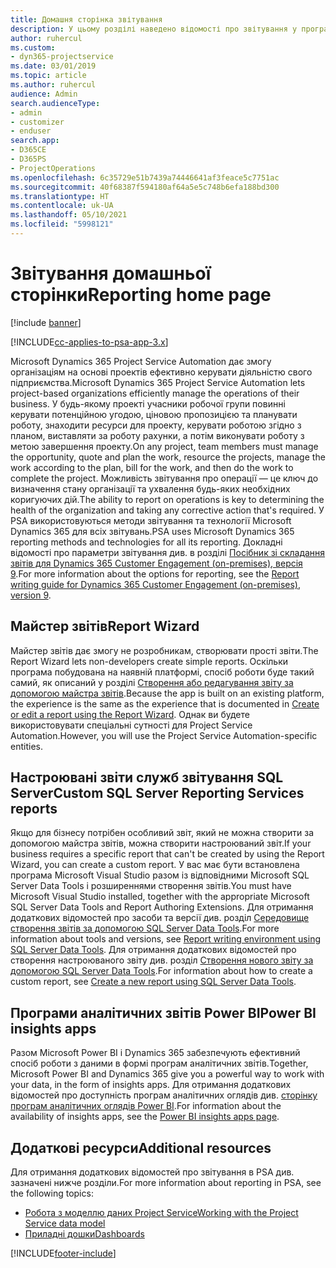 ```yaml
---
title: Домашня сторінка звітування
description: У цьому розділі наведено відомості про звітування у програмі Dynamics 365 Project Service Automation.
author: ruhercul
ms.custom:
- dyn365-projectservice
ms.date: 03/01/2019
ms.topic: article
ms.author: ruhercul
audience: Admin
search.audienceType:
- admin
- customizer
- enduser
search.app:
- D365CE
- D365PS
- ProjectOperations
ms.openlocfilehash: 6c35729e51b7439a74446641af3feace5c7751ac
ms.sourcegitcommit: 40f68387f594180af64a5e5c748b6efa188bd300
ms.translationtype: HT
ms.contentlocale: uk-UA
ms.lasthandoff: 05/10/2021
ms.locfileid: "5998121"
---
```

# <a name="reporting-home-page"></a><span data-ttu-id="4bb34-103">Звітування домашньої сторінки</span><span class="sxs-lookup"><span data-stu-id="4bb34-103">Reporting home page</span></span>

[!include [banner](../includes/psa-now-project-operations.md)]

[!INCLUDE[cc-applies-to-psa-app-3.x](../includes/cc-applies-to-psa-app-3x.md)]

<span data-ttu-id="4bb34-104">Microsoft Dynamics 365 Project Service Automation дає змогу організаціям на основі проектів ефективно керувати діяльністю свого підприємства.</span><span class="sxs-lookup"><span data-stu-id="4bb34-104">Microsoft Dynamics 365 Project Service Automation lets project-based organizations efficiently manage the operations of their business.</span></span> <span data-ttu-id="4bb34-105">У будь-якому проекті учасники робочої групи повинні керувати потенційною угодою, ціновою пропозицією та планувати роботу, знаходити ресурси для проекту, керувати роботою згідно з планом, виставляти за роботу рахунки, а потім виконувати роботу з метою завершення проекту.</span><span class="sxs-lookup"><span data-stu-id="4bb34-105">On any project, team members must manage the opportunity, quote and plan the work, resource the projects, manage the work according to the plan, bill for the work, and then do the work to complete the project.</span></span> <span data-ttu-id="4bb34-106">Можливість звітування про операції — це ключ до визначення стану організації та ухвалення будь-яких необхідних коригуючих дій.</span><span class="sxs-lookup"><span data-stu-id="4bb34-106">The ability to report on operations is key to determining the health of the organization and taking any corrective action that's required.</span></span> <span data-ttu-id="4bb34-107">У PSA використовуються методи звітування та технології Microsoft Dynamics 365 для всіх звітувань.</span><span class="sxs-lookup"><span data-stu-id="4bb34-107">PSA uses Microsoft Dynamics 365 reporting methods and technologies for all its reporting.</span></span> <span data-ttu-id="4bb34-108">Докладні відомості про параметри звітування див. в розділі [Посібник зі складання звітів для Dynamics 365 Customer Engagement (on-premises), версія 9](/dynamics365/customerengagement/on-premises/analytics/reporting-analytics-with-dynamics-365).</span><span class="sxs-lookup"><span data-stu-id="4bb34-108">For more information about the options for reporting, see the [Report writing guide for Dynamics 365 Customer Engagement (on-premises), version 9](/dynamics365/customerengagement/on-premises/analytics/reporting-analytics-with-dynamics-365).</span></span>

## <a name="report-wizard"></a><span data-ttu-id="4bb34-109">Майстер звітів</span><span class="sxs-lookup"><span data-stu-id="4bb34-109">Report Wizard</span></span>

<span data-ttu-id="4bb34-110">Майстер звітів дає змогу не розробникам, створювати прості звіти.</span><span class="sxs-lookup"><span data-stu-id="4bb34-110">The Report Wizard lets non-developers create simple reports.</span></span> <span data-ttu-id="4bb34-111">Оскільки програма побудована на наявній платформі, спосіб роботи буде такий самий, як описаний у розділі [Створення або редагування звіту за допомогою майстра звітів](/dynamics365/customerengagement/on-premises/basics/create-edit-copy-report-wizard).</span><span class="sxs-lookup"><span data-stu-id="4bb34-111">Because the app is built on an existing platform, the experience is the same as the experience that is documented in [Create or edit a report using the Report Wizard](/dynamics365/customerengagement/on-premises/basics/create-edit-copy-report-wizard).</span></span> <span data-ttu-id="4bb34-112">Однак ви будете використовувати спеціальні сутності для Project Service Automation.</span><span class="sxs-lookup"><span data-stu-id="4bb34-112">However, you will use the Project Service Automation-specific entities.</span></span>

## <a name="custom-sql-server-reporting-services-reports"></a><span data-ttu-id="4bb34-113">Настроювані звіти служб звітування SQL Server</span><span class="sxs-lookup"><span data-stu-id="4bb34-113">Custom SQL Server Reporting Services reports</span></span>

<span data-ttu-id="4bb34-114">Якщо для бізнесу потрібен особливий звіт, який не можна створити за допомогою майстра звітів, можна створити настроюваний звіт.</span><span class="sxs-lookup"><span data-stu-id="4bb34-114">If your business requires a specific report that can't be created by using the Report Wizard, you can create a custom report.</span></span> <span data-ttu-id="4bb34-115">У вас має бути встановлена програма Microsoft Visual Studio разом із відповідними Microsoft SQL Server Data Tools і розширеннями створення звітів.</span><span class="sxs-lookup"><span data-stu-id="4bb34-115">You must have Microsoft Visual Studio installed, together with the appropriate Microsoft SQL Server Data Tools and Report Authoring Extensions.</span></span> <span data-ttu-id="4bb34-116">Для отримання додаткових відомостей про засоби та версії див. розділ [Середовище створення звітів за допомогою SQL Server Data Tools](/dynamics365/customerengagement/on-premises/analytics/report-writing-environment-using-sql-server-data-tools).</span><span class="sxs-lookup"><span data-stu-id="4bb34-116">For more information about tools and versions, see [Report writing environment using SQL Server Data Tools](/dynamics365/customerengagement/on-premises/analytics/report-writing-environment-using-sql-server-data-tools).</span></span> <span data-ttu-id="4bb34-117">Для отримання додаткових відомостей про створення настроюваного звіту див. розділ [Створення нового звіту за допомогою SQL Server Data Tools](/dynamics365/customerengagement/on-premises/analytics/create-a-new-report-using-sql-server-data-tools).</span><span class="sxs-lookup"><span data-stu-id="4bb34-117">For information about how to create a custom report, see [Create a new report using SQL Server Data Tools](/dynamics365/customerengagement/on-premises/analytics/create-a-new-report-using-sql-server-data-tools).</span></span>

## <a name="power-bi-insights-apps"></a><span data-ttu-id="4bb34-118">Програми аналітичних звітів Power BI</span><span class="sxs-lookup"><span data-stu-id="4bb34-118">Power BI insights apps</span></span>

<span data-ttu-id="4bb34-119">Разом Microsoft Power BI і Dynamics 365 забезпечують ефективний спосіб роботи з даними в формі програм аналітичних звітів.</span><span class="sxs-lookup"><span data-stu-id="4bb34-119">Together, Microsoft Power BI and Dynamics 365 give you a powerful way to work with your data, in the form of insights apps.</span></span> <span data-ttu-id="4bb34-120">Для отримання додаткових відомостей про доступність програм аналітичних оглядів див. [сторінку програм аналітичних оглядів Power BI](https://powerbi.microsoft.com/power-bi-insights-apps/).</span><span class="sxs-lookup"><span data-stu-id="4bb34-120">For information about the availability of insights apps, see the [Power BI insights apps page](https://powerbi.microsoft.com/power-bi-insights-apps/).</span></span>


## <a name="additional-resources"></a><span data-ttu-id="4bb34-121">Додаткові ресурси</span><span class="sxs-lookup"><span data-stu-id="4bb34-121">Additional resources</span></span>
<span data-ttu-id="4bb34-122">Для отримання додаткових відомостей про звітування в PSA див. зазначені нижче розділи.</span><span class="sxs-lookup"><span data-stu-id="4bb34-122">For more information about reporting in PSA, see the following topics:</span></span>

- [<span data-ttu-id="4bb34-123">Робота з моделлю даних Project Service</span><span class="sxs-lookup"><span data-stu-id="4bb34-123">Working with the Project Service data model</span></span>](reports-working-project-service-data-model.md)
- [<span data-ttu-id="4bb34-124">Приладні дошки</span><span class="sxs-lookup"><span data-stu-id="4bb34-124">Dashboards</span></span>](reports-dashboards.md)



[!INCLUDE[footer-include](../includes/footer-banner.md)]